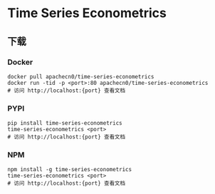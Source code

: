 # Time Series Econometrics

## 下载

### Docker

```
docker pull apachecn0/time-series-econometrics
docker run -tid -p <port>:80 apachecn0/time-series-econometrics
# 访问 http://localhost:{port} 查看文档
```

### PYPI

```
pip install time-series-econometrics
time-series-econometrics <port>
# 访问 http://localhost:{port} 查看文档
```

### NPM

```
npm install -g time-series-econometrics
time-series-econometrics <port>
# 访问 http://localhost:{port} 查看文档
```